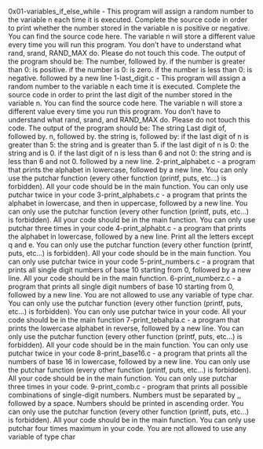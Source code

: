 0x01-variables_if_else_while - This program will assign a random number to the variable n each time it is executed. Complete the source code in order to print whether the number stored in the variable n is positive or negative. You can find the source code here. The variable n will store a different value every time you will run this program. You don’t have to understand what rand, srand, RAND_MAX do. Please do not touch this code. The output of the program should be: The number, followed by. if the number is greater than 0: is positive. if the number is 0: is zero. if the number is less than 0: is negative. followed by a new line
1-last_digit.c - This program will assign a random number to the variable n each time it is executed. Complete the source code in order to print the last digit of the number stored in the variable n. You can find the source code here. The variable n will store a different value every time you run this program. You don’t have to understand what rand, srand, and RAND_MAX do. Please do not touch this code. The output of the program should be: The string Last digit of, followed by. n, followed by. the string is, followed by: if the last digit of n is greater than 5: the string and is greater than 5. if the last digit of n is 0: the string and is 0. if the last digit of n is less than 6 and not 0: the string and is less than 6 and not 0. followed by a new line.
2-print_alphabet.c - a program that prints the alphabet in lowercase, followed by a new line. You can only use the putchar function (every other function (printf, puts, etc…) is forbidden). All your code should be in the main function. You can only use putchar twice in your code
3-print_alphabets.c - a program that prints the alphabet in lowercase, and then in uppercase, followed by a new line. You can only use the putchar function (every other function (printf, puts, etc…) is forbidden). All your code should be in the main function. You can only use putchar three times in your code
4-print_alphabt.c - a program that prints the alphabet in lowercase, followed by a new line. Print all the letters except q and e. You can only use the putchar function (every other function (printf, puts, etc…) is forbidden). All your code should be in the main function. You can only use putchar twice in your code
5-print_numbers.c - a program that prints all single digit numbers of base 10 starting from 0, followed by a new line. All your code should be in the main function.
6-print_numberz.c - a program that prints all single digit numbers of base 10 starting from 0, followed by a new line. You are not allowed to use any variable of type char. You can only use the putchar function (every other function (printf, puts, etc…) is forbidden). You can only use putchar twice in your code. All your code should be in the main function
7-print_tebahpla.c - a program that prints the lowercase alphabet in reverse, followed by a new line. You can only use the putchar function (every other function (printf, puts, etc…) is forbidden). All your code should be in the main function. You can only use putchar twice in your code
8-print_base16.c - a program that prints all the numbers of base 16 in lowercase, followed by a new line. You can only use the putchar function (every other function (printf, puts, etc…) is forbidden). All your code should be in the main function. You can only use putchar three times in your code.
9-print_comb.c -  program that prints all possible combinations of single-digit numbers. Numbers must be separated by ,, followed by a space. Numbers should be printed in ascending order. You can only use the putchar function (every other function (printf, puts, etc…) is forbidden). All your code should be in the main function. You can only use putchar four times maximum in your code. You are not allowed to use any variable of type char
